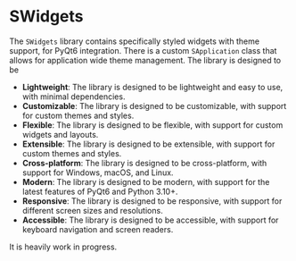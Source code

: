 # SWidgets

The `SWidgets` library contains specifically styled widgets with theme support, for PyQt6 integration. There is a custom
`SApplication` class that allows for application wide theme management. The library is designed to be
- **Lightweight**: The library is designed to be lightweight and easy to use, with minimal dependencies.
- **Customizable**: The library is designed to be customizable, with support for custom themes and styles.
- **Flexible**: The library is designed to be flexible, with support for custom widgets and layouts.
- **Extensible**: The library is designed to be extensible, with support for custom themes and styles.
- **Cross-platform**: The library is designed to be cross-platform, with support for Windows, macOS, and Linux.
- **Modern**: The library is designed to be modern, with support for the latest features of PyQt6 and Python 3.10+.
- **Responsive**: The library is designed to be responsive, with support for different screen sizes and resolutions.
- **Accessible**: The library is designed to be accessible, with support for keyboard navigation and screen readers.

It is heavily work in progress.
